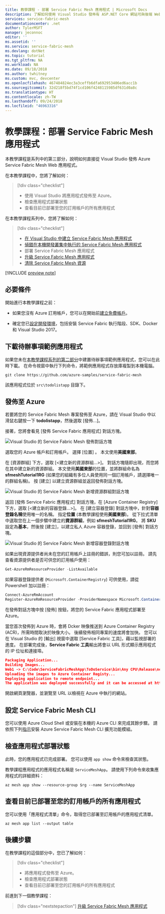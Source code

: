 ```yaml
---
title: 教學課程 - 部署 Service Fabric Mesh 應用程式 | Microsoft Docs
description: 了解如何使用 Visual Studio 發佈有 ASP.NET Core 網站可與後端 Web 服務進行通訊的 Azure Service Fabric Mesh 應用程式。
services: service-fabric-mesh
documentationcenter: .net
author: TylerMSFT
manager: jeconnoc
editor: ''
ms.assetid: ''
ms.service: service-fabric-mesh
ms.devlang: dotNet
ms.topic: tutorial
ms.tgt_pltfrm: NA
ms.workload: NA
ms.date: 09/18/2018
ms.author: twhitney
ms.custom: mvc, devcenter
ms.openlocfilehash: 467484824ec3a3ceffb6dfa692953406ed6acc1b
ms.sourcegitcommit: 32d218f5bd74f1cd106f4248115985df631d0a8c
ms.translationtype: HT
ms.contentlocale: zh-TW
ms.lasthandoff: 09/24/2018
ms.locfileid: "46963316"
---
```

# <a name="tutorial-deploy-a-service-fabric-mesh-application"></a>教學課程：部署 Service Fabric Mesh 應用程式

本教學課程是系列中的第三部分，說明如何直接從 Visual Studio 發佈 Azure Service Fabric Mesh Web 應用程式。

在本教學課程中，您將了解如何：
> [!div class="checklist"]
> * 使用 Visual Studio 將應用程式發佈至 Azure。
> * 檢查應用程式部署狀態
> * 查看目前已部署至您的訂用帳戶的所有應用程式

在本教學課程系列中，您將了解如何：
> [!div class="checklist"]
> * [在 Visual Studio 中建立 Service Fabric Mesh 應用程式](service-fabric-mesh-tutorial-create-dotnetcore.md)
> * [偵錯在本機開發叢集中執行的 Service Fabric Mesh 應用程式](service-fabric-mesh-tutorial-debug-service-fabric-mesh-app.md)
> * 部署 Service Fabric Mesh 應用程式
> * [升級 Service Fabric Mesh 應用程式](service-fabric-mesh-tutorial-upgrade.md)
> * [清除 Service Fabric Mesh 資源](service-fabric-mesh-tutorial-cleanup-resources.md)

[!INCLUDE [preview note](./includes/include-preview-note.md)]

## <a name="prerequisites"></a>必要條件

開始進行本教學課程之前：

* 如果您沒有 Azure 訂用帳戶，您可以在開始前[建立免費帳戶](https://azure.microsoft.com/free/?WT.mc_id=A261C142F)。

* 確定您已[設定開發環境](service-fabric-mesh-howto-setup-developer-environment-sdk.md)，包括安裝 Service Fabric 執行階段、SDK、Docker 和 Visual Studio 2017。

## <a name="download-the-to-do-sample-application"></a>下載待辦事項範例應用程式

如果您未在[本教學課程系列的第二部分](service-fabric-mesh-tutorial-debug-service-fabric-mesh-app.md)中建置待辦事項範例應用程式，您可以在此時下載。 在命令視窗中執行下列命令，將範例應用程式存放庫複製到本機電腦。

```
git clone https://github.com/azure-samples/service-fabric-mesh
```

該應用程式位於 `src\todolistapp` 目錄下。

## <a name="publish-to-azure"></a>發佈至 Azure

若要將您的 Service Fabric Mesh 專案發佈至 Azure，請在 Visual Studio 中以滑鼠右鍵按一下 **todolistapp**，然後選取 [發佈...]。

接著，您將會看見 [發佈 Service Fabric 應用程式] 對話方塊。

![Visual Studio 的 Service Fabric Mesh 發佈對話方塊](./media/service-fabric-mesh-tutorial-deploy-dotnetcore/visual-studio-publish-dialog.png)

選取您的 Azure 帳戶和訂用帳戶。 選擇 [位置] 。 本文使用**美國東部**。

在 [資源群組] 下方，選取 [\<建立新的資源群組...>]。 對話方塊隨即出現，而您將在其中建立新的資源群組。 本文使用**美國東部**的位置，並將群組命名為 **sfmeshTutorial1RG** (如果您的組織有多位人員使用同一個訂用帳戶，請選擇唯一的群組名稱)。  按 [建立] 以建立資源群組並返回發佈對話方塊。

![Visual Studio 的 Service Fabric Mesh 新增資源群組對話方塊](./media/service-fabric-mesh-tutorial-deploy-dotnetcore/visual-studio-publish-new-resource-group-dialog.png)

返回 [發佈 Service Fabric 應用程式] 對話方塊，在 [Azure Container Registry] 下方，選取 [\<建立新的容器登錄...>]。 在 [建立容器登錄] 對話方塊中，針對**容器登錄名稱**使用唯一的名稱。 指定**位置** (本教學課程使用**美國東部**)。 從下拉式清單中選取您在上一個步驟中建立的**資源群組**，例如 **sfmeshTutorial1RG**。 將 **SKU** 設定為**基本**，然後按 [建立]，以建立私人 Azure 容器登錄，並回到 [發佈] 對話方塊。

![Visual Studio 的 Service Fabric Mesh 新增容器登錄對話方塊](./media/service-fabric-mesh-tutorial-deploy-dotnetcore/visual-studio-publish-new-container-registry-dialog.png)

如果出現資源提供者尚未在您的訂用帳戶上註冊的錯誤，則您可加以註冊。 請先查看資源提供者是否可供您的訂用帳戶使用：

```Powershell
Get-AzureRmResourceProvider -ListAvailable
```

如果容器登錄提供者 (`Microsoft.ContainerRegistry`) 可供使用，請從 Powershell 加以註冊：

```Powershell
Connect-AzureRmAccount
Register-AzureRmResourceProvider -ProviderNamespace Microsoft.ContainerRegistry
```

在發佈對話方塊中按 [發佈] 按鈕，將您的 Service Fabric 應用程式部署至 Azure。

當您首次發佈到 Azure 時，會將 Dcker 映像推送到 Azure Container Registry (ACR)，所需時間取決於映像大小。 後續發佈相同專案的速度將會加快。 您可以在 Visual Studio 的 [輸出] 視窗中選取 [Service Fabric 工具]，藉以監視部署的進度。 在部署完成後，**Service Fabric 工具**輸出將會以 URL 形式顯示應用程式的 IP 位址和連接埠。

```json
Packaging Application...
Building Images...
Web1 -> C:\Code\ServiceFabricMeshApp\ToDoService\bin\Any CPU\Release\netcoreapp2.0\ToDoService.dll
Uploading the images to Azure Container Registy...
Deploying application to remote endpoint...
The application was deployed successfully and it can be accessed at http://10.000.38.000:20000.
```

開啟網頁瀏覽器，並瀏覽至 URL 以檢視在 Azure 中執行的網站。

## <a name="set-up-service-fabric-mesh-cli"></a>設定 Service Fabric Mesh CLI 
您可以使用 Azure Cloud Shell 或安裝在本機的 Azure CLI 來完成其餘步驟。 請依照下列[指示](service-fabric-mesh-howto-setup-cli.md)安裝 Azure Service Fabric Mesh CLI 擴充功能模組。

## <a name="check-application-deployment-status"></a>檢查應用程式部署狀態

此時，您的應用程式已完成部署。 您可以使用 `app show` 命令來檢查其狀態。 

教學課程應用程式的應用程式名稱是 `ServiceMeshApp`。 請使用下列命令來收集應用程式的詳細資料：

```azurecli-interactive
az mesh app show --resource-group $rg --name ServiceMeshApp
```

## <a name="see-all-applications-currently-deployed-to-your-subscription"></a>查看目前已部署至您的訂用帳戶的所有應用程式

您可以使用「應用程式清單」命令，取得您已部署至訂用帳戶的應用程式清單。

```azurecli-interactive
az mesh app list --output table
```

## <a name="next-steps"></a>後續步驟

在教學課程的這個部分中，您已了解如何：
> [!div class="checklist"]
> * 將應用程式發佈至 Azure。
> * 檢查應用程式部署狀態
> * 查看目前已部署至您的訂用帳戶的所有應用程式

前進到下一個教學課程：
> [!div class="nextstepaction"]
> [升級 Service Fabric Mesh 應用程式](service-fabric-mesh-tutorial-upgrade.md)

[azure-cli-install]: https://docs.microsoft.com/cli/azure/install-azure-cli?view=azure-cli-latest
